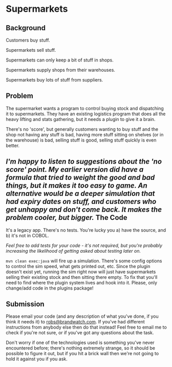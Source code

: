Supermarkets
============
Background
----------
Customers buy stuff.

Supermarkets sell stuff.

Supermarkets can only keep a bit of stuff in shops.

Supermarkets supply shops from their warehouses.

Supermarkets buy lots of stuff from suppliers.

Problem
-------
The supermarket wants a program to control buying stock and dispatching it to supermarkets. They have an existing
logistics program that does all the heavy lifting and stats gathering, but it needs a plugin to give it a brain.

There's no 'score', but generally customers wanting to buy stuff and the shop not having any stuff is bad, having more 
stuff sitting on shelves (or in the warehouse) is bad, selling stuff is good, selling stuff quickly is even better.

_I'm happy to listen to suggestions about the 'no score' point. My earlier version did have a formula that tried to 
weight the good and bad things, but it makes it too easy to game. An alternative would be a deeper simulation that 
had expiry dates on stuff, and customers who get unhappy and don't come back. It makes the problem cooler, but bigger._
The Code
--------
It's a legacy app. There's no tests. You're lucky you a) have the source, and b) it's not in COBOL.

_Feel free to add tests for your code - it's not required, but you're probably increasing the likelihood of getting
asked about testing later on._

`mvn clean exec:java` will fire up a simulation. There's some config options to control the sim speed, 
what gets printed out, etc. Since the plugin doesn't exist yet, running the sim right now will just have supermarkets 
selling their existing stock and then sitting there empty. To fix that you'll need to find where the plugin system 
lives and hook into it. Please, only change/add code in the plugins package!

Submission
----------
Please email your code (and any description of what you've done, if you think it needs it) to robs@brandwatch.com.
If you've had different instructions from anybody else then do that instead! Feel free to email me to check if
you're not sure, or if you've got any questions about the task.

Don't worry if one of the technologies used is something you've never encountered before; there's nothing extremely
strange, so it should be possible to figure it out, but if you hit a brick wall then we're not going to hold it against
you if you ask.